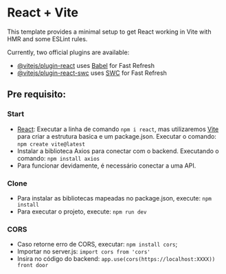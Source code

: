# React + Vite

This template provides a minimal setup to get React working in Vite with HMR and some ESLint rules.

Currently, two official plugins are available:

- [@vitejs/plugin-react](https://github.com/vitejs/vite-plugin-react/blob/main/packages/plugin-react/README.md) uses [Babel](https://babeljs.io/) for Fast Refresh
- [@vitejs/plugin-react-swc](https://github.com/vitejs/vite-plugin-react-swc) uses [SWC](https://swc.rs/) for Fast Refresh

## Pre requisito:
### Start
- [React](https://www.npmjs.com/package/react): Executar a linha de comando `npm i react`, mas utilizaremos [Vite](https://www.npmjs.com/package/vite) para criar a estrutura basica e um package.json. Executar o comando: `npm create vite@latest`
- Instalar a biblioteca Axios para conectar com o backend. Executando o comando: `npm install axios`
- Para funcionar devidamente, é necessário conectar a uma API.
### Clone
- Para instalar as bibliotecas mapeadas no package.json, execute: `npm install`
- Para executar o projeto, execute: `npm run dev`
### CORS
- Caso retorne erro de CORS, executar: `npm install cors`;
- Importar no server.js: `import cors from 'cors'`
- Insira no código do backend: `app.use(cors(https://localhost:XXXX)) front door`
